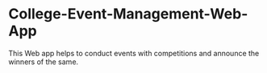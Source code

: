 # College-Event-Management-Web-App
This Web app helps to conduct events with competitions and announce the winners of the same.
